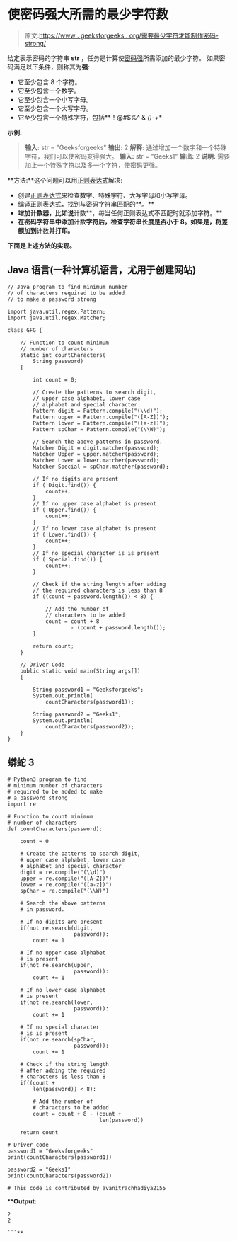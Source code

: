 # 使密码强大所需的最少字符数

> 原文:[https://www . geeksforgeeks . org/需要最少字符才能制作密码-strong/](https://www.geeksforgeeks.org/minimum-characters-required-to-make-a-password-strong/)

给定表示密码的字符串 **str** ，任务是计算使[密码强](https://www.geeksforgeeks.org/program-check-strength-password/)所需添加的最少字符。
如果密码满足以下条件，则称其为**强**:

*   它至少包含 8 个字符。
*   它至少包含一个数字。
*   它至少包含一个小写字母。
*   它至少包含一个大写字母。
*   它至少包含一个特殊字符，包括**！@#$%^ & *()-+**

**示例:**

> **输入:** str = "Geeksforgeeks"
> **输出:** 2
> **解释:**
> 通过增加一个数字和一个特殊字符，我们可以使密码变得强大。
> **输入:** str = "Geeks1"
> **输出:** 2
> **说明:**
> 需要加上一个特殊字符以及多一个字符，使密码更强。

**方法:**这个问题可以用[正则表达式](https://www.geeksforgeeks.org/write-regular-expressions/)解决:

*   创建[正则表达式](https://www.geeksforgeeks.org/write-regular-expressions/)来检查数字、特殊字符、大写字母和小写字母。
*   编译正则表达式，找到与密码字符串匹配的**。**
*   **增加计数器，比如说**计数**，每当任何正则表达式不匹配时就添加字符。**
*   **在密码字符串中添加**计数**字符后，检查字符串长度是否小于 8。如果是，将差额加到**计数**并打印。**

**下面是上述方法的实现。** 

## **Java 语言(一种计算机语言，尤用于创建网站)**

```
// Java program to find minimum number
// of characters required to be added
// to make a password strong

import java.util.regex.Pattern;
import java.util.regex.Matcher;

class GFG {

    // Function to count minimum
    // number of characters
    static int countCharacters(
        String password)
    {

        int count = 0;

        // Create the patterns to search digit,
        // upper case alphabet, lower case
        // alphabet and special character
        Pattern digit = Pattern.compile("(\\d)");
        Pattern upper = Pattern.compile("([A-Z])");
        Pattern lower = Pattern.compile("([a-z])");
        Pattern spChar = Pattern.compile("(\\W)");

        // Search the above patterns in password.
        Matcher Digit = digit.matcher(password);
        Matcher Upper = upper.matcher(password);
        Matcher Lower = lower.matcher(password);
        Matcher Special = spChar.matcher(password);

        // If no digits are present
        if (!Digit.find()) {
            count++;
        }
        // If no upper case alphabet is present
        if (!Upper.find()) {
            count++;
        }
        // If no lower case alphabet is present
        if (!Lower.find()) {
            count++;
        }
        // If no special character is is present
        if (!Special.find()) {
            count++;
        }

        // Check if the string length after adding
        // the required characters is less than 8
        if ((count + password.length()) < 8) {

            // Add the number of
            // characters to be added
            count = count + 8
                    - (count + password.length());
        }

        return count;
    }

    // Driver Code
    public static void main(String args[])
    {

        String password1 = "Geeksforgeeks";
        System.out.println(
            countCharacters(password1));

        String password2 = "Geeks1";
        System.out.println(
            countCharacters(password2));
    }
}
```

## **蟒蛇 3**

```
# Python3 program to find
# minimum number of characters
# required to be added to make
# a password strong
import re

# Function to count minimum
# number of characters
def countCharacters(password):

    count = 0

    # Create the patterns to search digit,
    # upper case alphabet, lower case
    # alphabet and special character
    digit = re.compile("(\\d)")
    upper = re.compile("([A-Z])")
    lower = re.compile("([a-z])")
    spChar = re.compile("(\\W)")

    # Search the above patterns
    # in password.

    # If no digits are present
    if(not re.search(digit,
                     password)):
        count += 1

    # If no upper case alphabet
    # is present
    if(not re.search(upper,
                     password)):
        count += 1

    # If no lower case alphabet
    # is present
    if(not re.search(lower,
                     password)):
        count += 1

    # If no special character
    # is is present
    if(not re.search(spChar,
                     password)):
        count += 1

    # Check if the string length
    # after adding the required
    # characters is less than 8
    if((count +
        len(password)) < 8):

        # Add the number of
        # characters to be added
        count = count + 8 - (count +
                             len(password))

    return count

# Driver code
password1 = "Geeksforgeeks"
print(countCharacters(password1))

password2 = "Geeks1"
print(countCharacters(password2))

# This code is contributed by avanitrachhadiya2155
```

****Output:** 

```
2
2

```**